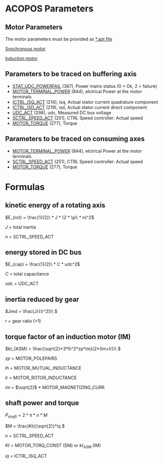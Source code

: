 # ACOPOS Parameters
## Motor Parameters

The motor parameters must be provided as [*.apt file](https://help.br-automation.com/#/en/4/motion%2Fengineering%2Fmotion_control%2Fcfg_modules%2Fapt%2Fapt.html)

[Synchronous motor](https://help.br-automation.com/#/en/4/ncsoftware%2Facp10_drivefunctions%2Fmotor%2Fsynchronmotor%2Fsynchronmotor_.html)

[Induction motor](https://help.br-automation.com/#/en/4/ncsoftware%2Facp10_drivefunctions%2Fmotor%2Fasynchronmotor%2Fasynchronmotor_.html)

## Parameters to be traced on buffering axis
- [STAT_UDC_POWERFAIL](https://help.br-automation.com/#/en/4/ncsoftware%2Facp10_parameter%2Fhtml%2Fstat_udc_powerfail.htm) (367), Power mains status (0 = Ok, 2 = failure)
- [MOTOR_TERMINAL_POWER](https://help.br-automation.com/#/en/4/ncsoftware/acp10_parameter/html/motor_terminal_power.htm) (844), elctrical Power at the motor terminals
- [ICTRL_ISQ_ACT](https://help.br-automation.com/#/en/4/ncsoftware/acp10_parameter/html/ictrl_isq_act.htm) (214), isq, Actual stator current quadrature component
- [ICTRL_ISD_ACT](https://help.br-automation.com/#/en/4/ncsoftware/acp10_parameter/html/ictrl_isd_act.htm) (219), isd, Actual stator current direct component
- [UDC_ACT](https://help.br-automation.com/#/en/4/ncsoftware/acp10_parameter/html/udc_act.htm) (298), udc, Measured DC bus voltage
- [SCTRL_SPEED_ACT](https://help.br-automation.com/#/en/4/ncsoftware/acp10_parameter/html/sctrl_speed_act.htm) (251), CTRL Speed controller: Actual speed
- [MOTOR_TORQUE](https://help.br-automation.com/#/en/4/ncsoftware/acp10_parameter/html/torque_act.htm) (277), Torque

## Parameters to be traced on consuming axes

- [MOTOR_TERMINAL_POWER](https://help.br-automation.com/#/en/4/ncsoftware/acp10_parameter/html/motor_terminal_power.htm) (844), elctrical Power at the motor terminals
- [SCTRL_SPEED_ACT](https://help.br-automation.com/#/en/4/ncsoftware/acp10_parameter/html/sctrl_speed_act.htm) (251), CTRL Speed controller: Actual speed
- [MOTOR_TORQUE](https://help.br-automation.com/#/en/4/ncsoftware/acp10_parameter/html/torque_act.htm) (277), Torque


# Formulas

## kinetic energy of a rotating axis

$`E_{rot} = \frac{1}{2}\ * J * (2 * \pi\ * n)^2`$

$`J`$ = total inertia

$`n`$ = SCTRL_SPEED_ACT

## energy stored in DC bus

$`E_{cap} = \frac{1}{2}\ * C * udc^2`$

$`C`$ = total capacitance

$`udc`$ = UDC_ACT

## inertia reduced by gear

$`Jred = \frac{J}{(r^2)}\ `$

$`r`$ = gear ratio (>1)


## torque factor of an induction motor (IM)

$`kt_{ASM} = \frac{\sqrt{2}*3*lh^2*zp*im}{2*(lm+lr)}\ `$

$`zp`$ = MOTOR_POLEPAIRS

$`lh`$ = MOTOR_MUTUAL_INDUCTANCE

$`lr`$ = MOTOR_ROTOR_INDUCTANCE

$`im`$ = $`\sqrt{2}`$ * MOTOR_MAGNETIZING_CURR

## shaft power and torque

$`P_{shaft} = 2 * \pi * n * M`$

$`M = \frac{Kt}{\sqrt{2}}*iq `$

$`n`$ = SCTRL_SPEED_ACT

$`Kt`$ = MOTOR_TORQ_CONST (SM) or $`kt_{ASM}`$ (IM)

$`iq`$ = ICTRL_ISQ_ACT
